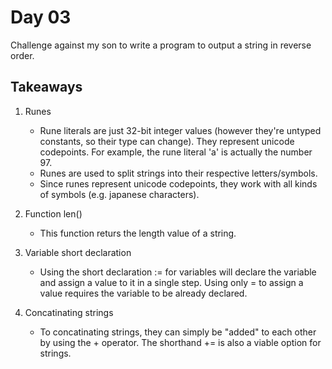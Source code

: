 # Day 03

Challenge against my son to write a program to output a string in reverse order.

## Takeaways

1. Runes

   - Rune literals are just 32-bit integer values (however they're untyped constants, so their type can change). They represent unicode codepoints. For example, the rune literal 'a' is actually the number 97.
   - Runes are used to split strings into their respective letters/symbols.
   - Since runes represent unicode codepoints, they work with all kinds of symbols (e.g. japanese characters).

2. Function len()

   - This function returs the length value of a string.

3. Variable short declaration

   - Using the short declaration := for variables will declare the variable and assign a value to it in a single step. Using only = to assign a value requires the variable to be already declared.

4. Concatinating strings

   - To concatinating strings, they can simply be "added" to each other by using the + operator. The shorthand += is also a viable option for strings.
